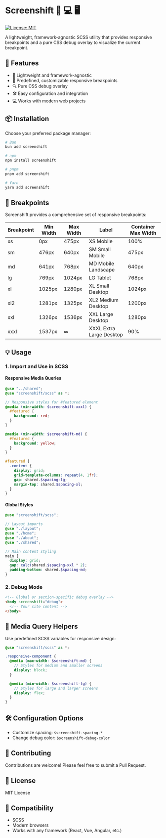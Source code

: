# Screenshift 📱 💻 🖥️

[![License: MIT](https://img.shields.io/badge/License-MIT-yellow.svg)](https://opensource.org/licenses/MIT)

A lightweight, framework-agnostic SCSS utility that provides responsive breakpoints and a pure CSS debug overlay to visualize the current breakpoint.

## 🌟 Features

- 🚀 Lightweight and framework-agnostic
- 📐 Predefined, customizable responsive breakpoints
- 🔍 Pure CSS debug overlay
- 🛠️ Easy configuration and integration
- 💻 Works with modern web projects

## 📦 Installation

Choose your preferred package manager:

```bash
# Bun
bun add screenshift

# npm
npm install screenshift

# pnpm
pnpm add screenshift

# Yarn
yarn add screenshift
```

## 🔧 Breakpoints

Screenshift provides a comprehensive set of responsive breakpoints:

| Breakpoint | Min Width | Max Width | Label                    | Container Max Width |
| ---------- | --------- | --------- | ------------------------ | ------------------- |
| xs         | 0px       | 475px     | XS Mobile                | 100%                |
| sm         | 476px     | 640px     | SM Small Mobile          | 475px               |
| md         | 641px     | 768px     | MD Mobile Landscape      | 640px               |
| lg         | 769px     | 1024px    | LG Tablet                | 768px               |
| xl         | 1025px    | 1280px    | XL Small Desktop         | 1024px              |
| xl2        | 1281px    | 1325px    | XL2 Medium Desktop       | 1200px              |
| xxl        | 1326px    | 1536px    | XXL Large Desktop        | 1280px              |
| xxxl       | 1537px    | ∞         | XXXL Extra Large Desktop | 90%                 |

## 💡 Usage

### 1. Import and Use in SCSS

#### Responsive Media Queries

```scss
@use "../shared";
@use "screenshift/scss" as *;

// Responsive styles for #featured element
@media (min-width: $screenshift-xxxl) {
  #featured {
    background: red;
  }
}

@media (min-width: $screenshift-md) {
  #featured {
    background: yellow;
  }
}

#featured {
  .content {
    display: grid;
    grid-template-columns: repeat(4, 1fr);
    gap: shared.$spacing-lg;
    margin-top: shared.$spacing-xl;
  }
}
```

#### Global Styles

```scss
@use "screenshift/scss";

// Layout imports
@use "./layout";
@use "./home";
@use "./about";
@use "./shared";

// Main content styling
main {
  display: grid;
  gap: calc(shared.$spacing-xxl * 2);
  padding-bottom: shared.$spacing-md;
}
```

### 2. Debug Mode

```html
<!-- Global or section-specific debug overlay -->
<body screenshift="debug">
  <!-- Your site content -->
</body>
```

## 🎨 Media Query Helpers

Use predefined SCSS variables for responsive design:

```scss
@use "screenshift/scss" as *;

.responsive-component {
  @media (max-width: $screenshift-md) {
    // Styles for medium and smaller screens
    display: block;
  }

  @media (min-width: $screenshift-lg) {
    // Styles for large and larger screens
    display: flex;
  }
}
```

## 🛠️ Configuration Options

- Customize spacing: `$screenshift-spacing-*`
- Change debug color: `$screenshift-debug-color`

## 🤝 Contributing

Contributions are welcome! Please feel free to submit a Pull Request.

## 📄 License

MIT License

## 🚀 Compatibility

- SCSS
- Modern browsers
- Works with any framework (React, Vue, Angular, etc.)
